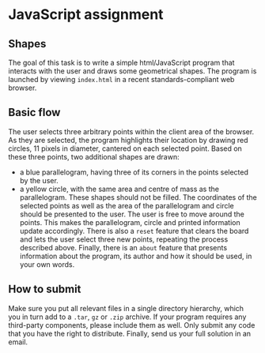 # JavaScript assignment
## Shapes
The goal of this task is to write a simple html/JavaScript program that interacts with the user
and draws some geometrical shapes. The program is launched by viewing `index.html` in a
recent standards-compliant web browser.
## Basic flow
The user selects three arbitrary points within the client area of the browser. As they are
selected, the program highlights their location by drawing red circles, 11 pixels in diameter,
cantered on each selected point.
Based on these three points, two additional shapes are drawn:
- a blue parallelogram, having three of its corners in the points selected by the user.
- a yellow circle, with the same area and centre of mass as the parallelogram.
These shapes should not be filled.
The coordinates of the selected points as well as the area of the parallelogram and circle
should be presented to the user.
The user is free to move around the points. This makes the parallelogram, circle and printed
information update accordingly.
There is also a `reset` feature that clears the board and lets the user select three new points,
repeating the process described above. Finally, there is an `about` feature that presents
information about the program, its author and how it should be used, in your own words.
## How to submit
Make sure you put all relevant files in a single directory hierarchy, which you in turn add to a
`.tar`, `gz` or `.zip` archive. If your program requires any third-party components, please include
them as well. Only submit any code that you have the right to distribute. Finally, send us
your full solution in an email.
